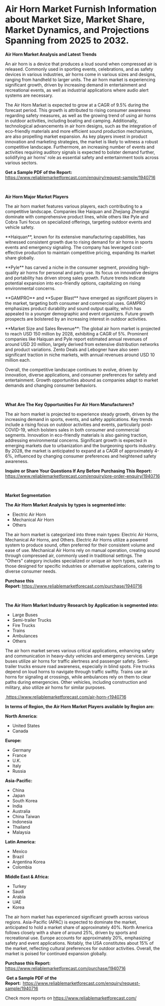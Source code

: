 <p><h1>Air Horn Market Furnish Information about Market Size, Market Share, Market Dynamics, and Projections Spanning from 2025 to 2032.</h1></p><p><strong>Air Horn Market Analysis and Latest Trends</strong></p>
<p><p>An air horn is a device that produces a loud sound when compressed air is released. Commonly used in sporting events, celebrations, and as safety devices in various industries, air horns come in various sizes and designs, ranging from handheld to larger units. The air horn market is experiencing significant growth, driven by increasing demand in entertainment and recreational events, as well as industrial applications where audio alert systems are necessary.</p><p>The Air Horn Market is expected to grow at a CAGR of 9.5% during the forecast period. This growth is attributed to rising consumer awareness regarding safety measures, as well as the growing trend of using air horns in outdoor activities, including boating and camping. Additionally, technological advancements in air horn designs, such as the integration of eco-friendly materials and more efficient sound production mechanisms, are also propelling market expansion. As key players invest in product innovation and marketing strategies, the market is likely to witness a robust competitive landscape. Furthermore, an increasing number of events and activities requiring auditory signals is expected to bolster demand further, solidifying air horns' role as essential safety and entertainment tools across various sectors.</p></p>
<p><strong>Get a Sample PDF of the Report:&nbsp;</strong> <a href="https://www.reliablemarketforecast.com/enquiry/request-sample/1940716?utm_campaign=2291&utm_medium=2&utm_source=Github&utm_content=ia&utm_term=08042025&utm_id=air-horn">https://www.reliablemarketforecast.com/enquiry/request-sample/1940716</a></p>
<p>&nbsp;</p>
<p><strong>Air Horn Major Market Players</strong></p>
<p><p>The air horn market features various players, each contributing to a competitive landscape. Companies like Haiquan and Zhejiang Zhengtai dominate with comprehensive product lines, while others like Pyle and Cobra Tuni focus on specialized offerings, targeting outdoor events and vehicle safety.</p><p>**Haiquan**, known for its extensive manufacturing capabilities, has witnessed consistent growth due to rising demand for air horns in sports events and emergency signaling. The company has leveraged cost-effective production to maintain competitive pricing, expanding its market share globally.</p><p>**Pyle** has carved a niche in the consumer segment, providing high-quality air horns for personal and party use. Its focus on innovative designs and portability has driven strong sales growth. Future trends indicate potential expansion into eco-friendly options, capitalizing on rising environmental concerns.</p><p>**GAMPRO** and **Super Blast** have emerged as significant players in the market, targeting both consumer and commercial uses. GAMPRO emphasizes product durability and sound output quality, which has appealed to a younger demographic and event organizers. Future growth prospects are bolstered by an increasing interest in outdoor activities.</p><p>**Market Size and Sales Revenue**: The global air horn market is projected to reach USD 150 million by 2028, exhibiting a CAGR of 5%. Prominent companies like Haiquan and Pyle report estimated annual revenues of around USD 20 million, largely derived from extensive distribution networks and product variations. Zento Deals and Lebogner have also seen significant traction in niche markets, with annual revenues around USD 10 million each.</p><p>Overall, the competitive landscape continues to evolve, driven by innovation, diverse applications, and consumer preferences for safety and entertainment. Growth opportunities abound as companies adapt to market demands and changing consumer behaviors.</p></p>
<p>&nbsp;</p>
<p><strong>What Are The Key Opportunities For Air Horn Manufacturers?</strong></p>
<p><p>The air horn market is projected to experience steady growth, driven by the increasing demand in sports, events, and safety applications. Key trends include a rising focus on outdoor activities and events, particularly post-COVID-19, which bolsters sales in both consumer and commercial segments. Innovation in eco-friendly materials is also gaining traction, addressing environmental concerns. Significant growth is expected in emerging markets due to urbanization and the burgeoning sports industry. By 2028, the market is anticipated to expand at a CAGR of approximately 4-6%, influenced by changing consumer preferences and heightened safety awareness.</p></p>
<p><strong>Inquire or Share Your Questions If Any Before Purchasing This Report:</strong> <a href="https://www.reliablemarketforecast.com/enquiry/pre-order-enquiry/1940716?utm_campaign=2291&utm_medium=2&utm_source=Github&utm_content=ia&utm_term=08042025&utm_id=air-horn">https://www.reliablemarketforecast.com/enquiry/pre-order-enquiry/1940716</a></p>
<p>&nbsp;</p>
<p><strong>Market Segmentation</strong></p>
<p><strong>The Air Horn Market Analysis by types is segmented into:</strong></p>
<p><ul><li>Electric Air Horn</li><li>Mechanical Air Horn</li><li>Others</li></ul></p>
<p><p>The air horn market is categorized into three main types: Electric Air Horns, Mechanical Air Horns, and Others. Electric Air Horns utilize a powered system to produce sound, often preferred for their consistent volume and ease of use. Mechanical Air Horns rely on manual operation, creating sound through compressed air, commonly used in traditional settings. The "Others" category includes specialized or unique air horn types, such as those designed for specific industries or alternative applications, catering to diverse consumer needs.</p></p>
<p><strong>Purchase this Report:&nbsp;</strong><a href="https://www.reliablemarketforecast.com/purchase/1940716?utm_campaign=2291&utm_medium=2&utm_source=Github&utm_content=ia&utm_term=08042025&utm_id=air-horn">https://www.reliablemarketforecast.com/purchase/1940716</a></p>
<p>&nbsp;</p>
<p><strong>The Air Horn Market Industry Research by Application is segmented into:</strong></p>
<p><ul><li>Large Buses</li><li>Semi-trailer Trucks</li><li>Fire Trucks</li><li>Trains</li><li>Ambulances</li><li>Others</li></ul></p>
<p><p>The air horn market serves various critical applications, enhancing safety and communication in heavy-duty vehicles and emergency services. Large buses utilize air horns for traffic alertness and passenger safety. Semi-trailer trucks ensure road awareness, especially in blind spots. Fire trucks depend on loud horns to navigate through traffic swiftly. Trains use air horns for signaling at crossings, while ambulances rely on them to clear paths during emergencies. Other vehicles, including construction and military, also utilize air horns for similar purposes.</p></p>
<p><a href="https://www.reliablemarketforecast.com/air-horn-r1940716?utm_campaign=2291&utm_medium=2&utm_source=Github&utm_content=ia&utm_term=08042025&utm_id=air-horn">&nbsp;https://www.reliablemarketforecast.com/air-horn-r1940716</a></p>
<p><strong>In terms of Region, the Air Horn Market Players available by Region are:</strong></p>
<p>
    <p> <strong> North America: </strong>
        <ul>
            <li>United States</li>
            <li>Canada</li>
        </ul>
        </p> 
    <p> <strong> Europe: </strong>
        <ul>
            <li>Germany</li>
            <li>France</li>
            <li>U.K.</li>
            <li>Italy</li>
            <li>Russia</li>
        </ul>
        </p> 
    <p> <strong> Asia-Pacific: </strong>
        <ul>
            <li>China</li>
            <li>Japan</li>
            <li>South Korea</li>
            <li>India</li>
            <li>Australia</li>
            <li>China Taiwan</li>
            <li>Indonesia</li>
            <li>Thailand</li>
            <li>Malaysia</li>
        </ul>
        </p> 
    <p> <strong> Latin America: </strong>
        <ul>
            <li>Mexico</li>
            <li>Brazil</li>
            <li>Argentina Korea</li>
            <li>Colombia</li>
        </ul>
        </p> 
    <p> <strong> Middle East & Africa: </strong>
        <ul>
            <li>Turkey</li>
            <li>Saudi</li>
            <li>Arabia</li>
            <li>UAE</li>
            <li>Korea</li>
        </ul>
    </p>
    </p>
<p><p>The air horn market has experienced significant growth across various regions. Asia-Pacific (APAC) is expected to dominate the market, anticipated to hold a market share of approximately 40%. North America follows closely with a share of around 25%, driven by sports and recreational use. Europe accounts for approximately 20%, emphasizing safety and event applications. Notably, the USA constitutes about 15% of the market, reflecting cultural preferences for outdoor activities. Overall, the market is poised for continued expansion globally.</p></p>
<p><strong>Purchase this Report: </strong><a href="https://www.reliablemarketforecast.com/purchase/1940716?utm_campaign=2291&utm_medium=2&utm_source=Github&utm_content=ia&utm_term=08042025&utm_id=air-horn">https://www.reliablemarketforecast.com/purchase/1940716</a></p>
<p>&nbsp;<strong>Get a Sample PDF of the Report:&nbsp;&nbsp;</strong><a href="https://www.reliablemarketforecast.com/enquiry/request-sample/1940716?utm_campaign=2291&utm_medium=2&utm_source=Github&utm_content=ia&utm_term=08042025&utm_id=air-horn">https://www.reliablemarketforecast.com/enquiry/request-sample/1940716</a></p>
<p><strong></strong></p>
<p>Check more reports on <a href="https://www.reliablemarketforecast.com/?utm_campaign=2291&utm_medium=2&utm_source=Github&utm_content=ia&utm_term=08042025&utm_id=air-horn">https://www.reliablemarketforecast.com/</a></p>